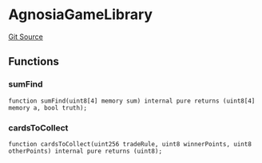 # AgnosiaGameLibrary
[Git Source](https://github.com//Team3dVidyaGames/Contracts/blob/3f338936af54058cad79e79f965686603f483c22/src/contracts/libraries/AgnosiaGameLibrary.sol)


## Functions
### sumFind


```solidity
function sumFind(uint8[4] memory sum) internal pure returns (uint8[4] memory a, bool truth);
```

### cardsToCollect


```solidity
function cardsToCollect(uint256 tradeRule, uint8 winnerPoints, uint8 otherPoints) internal pure returns (uint8);
```

